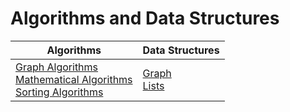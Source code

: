 # Algorithms and Data Structures
 
Algorithms | Data Structures
---|--- 
[Graph Algorithms](xxx) <br> [Mathematical Algorithms](https://github.com/eduardoparaiso/Algorithms-and-Data-Structures/tree/master/Algorithms/Mathematical%20Algorithms) <br> [Sorting Algorithms](https://github.com/eduardoparaiso/Algorithms-and-Data-Structures/tree/master/Algorithms/Sorting%20Algorithms) | [Graph](https://github.com/eduardoparaiso/Algorithms-and-Data-Structures/tree/master/Data%20Structures/Graph) <br> [Lists](https://github.com/eduardoparaiso/Algorithms-and-Data-Structures/tree/master/Data%20Structures/Lists) | [Hash](https://github.com/eduardoparaiso/Algorithms-and-Data-Structures/tree/master/Data%20Structures/Hash) | [Trees](https://github.com/eduardoparaiso/Algorithms-and-Data-Structures/tree/master/Data%20Structures/Trees)